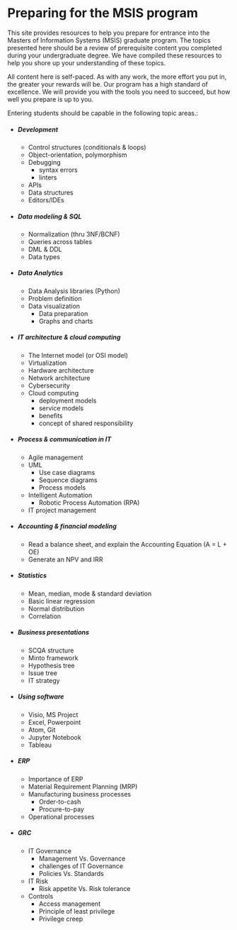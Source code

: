 # Preparing for the MSIS program

This site provides resources to help you prepare for entrance into the Masters of Information Systems (MSIS) graduate program. The topics presented here should be a review of prerequisite content you completed during your undergraduate degree. We have compiled these resources to help you shore up your understanding of these topics.

All content here is self-paced. As with any work, the more effort you put in, the greater your rewards will be. Our program has a high standard of excellence. We will provide you with the tools you need to succeed, but how well you prepare is up to you.

Entering students should be capable in the following topic areas.:

* ##### **Development**
    - Control structures (conditionals & loops)
    - Object-orientation, polymorphism
    - Debugging
        - syntax errors
        - linters
    - APIs
    - Data structures
    - Editors/IDEs

* ##### **Data modeling & SQL**
    - Normalization (thru 3NF/BCNF)
    - Queries across tables
    - DML & DDL
    - Data types

* ##### **Data Analytics**
    - Data Analysis libraries (Python)
    - Problem definition
    - Data visualization
        - Data preparation
        - Graphs and charts

* ##### **IT architecture & cloud computing**
    - The Internet model (or OSI model)
    - Virtualization
    - Hardware architecture
    - Network architecture
    - Cybersecurity
    - Cloud computing
        - deployment models
        - service models
        - benefits
        - concept of shared responsibility
* ##### **Process & communication in IT**
    - Agile management
    - UML
        - Use case diagrams
        - Sequence diagrams
        - Process models
    - Intelligent Automation
        - Robotic Process Automation (RPA)
    - IT project management
* ##### **Accounting & financial modeling**
    - Read a balance sheet, and explain the Accounting Equation (A = L + OE)
    - Generate an NPV and IRR
* ##### **Statistics**
    - Mean, median, mode & standard deviation
    - Basic linear regression
    - Normal distribution
    - Correlation
* ##### **Business presentations**
    - SCQA structure
    - Minto framework
    - Hypothesis tree
    - Issue tree
    - IT strategy
* ##### **Using software**
    - Visio, MS Project
    - Excel, Powerpoint
    - Atom, Git
    - Jupyter Notebook
    - Tableau
* ##### **ERP**
    - Importance of ERP
    - Material Requirement Planning (MRP)
    - Manufacturing business processes
        - Order-to-cash
        - Procure-to-pay
    - Operational processes
* ##### **GRC**
    - IT Governance
        - Management Vs. Governance
        - challenges of IT Governance
        - Policies Vs. Standards
    - IT Risk
        - Risk appetite Vs. Risk tolerance
    - Controls
        - Access management
        - Principle of least privilege
        - Privilege creep
